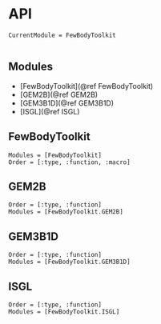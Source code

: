# API

```@meta
CurrentModule = FewBodyToolkit
```

```@index
```

## Modules

- [FewBodyToolkit](@ref FewBodyToolkit)
- [GEM2B](@ref GEM2B)
- [GEM3B1D](@ref GEM3B1D)
- [ISGL](@ref ISGL)


## FewBodyToolkit

```@autodocs
Modules = [FewBodyToolkit]
Order = [:type, :function, :macro]
```


## GEM2B

```@autodocs
Order = [:type, :function]
Modules = [FewBodyToolkit.GEM2B]
```

## GEM3B1D

```@autodocs
Order = [:type, :function]
Modules = [FewBodyToolkit.GEM3B1D]
```

## ISGL

```@autodocs
Order = [:type, :function]
Modules = [FewBodyToolkit.ISGL]
```
